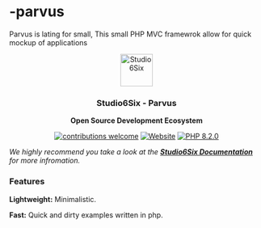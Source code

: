 # -parvus
Parvus is lating for small, This small PHP MVC framewrok allow for quick mockup of applications

<div align="center">
  <a href="https://Studio6six.com">
    <img
      src="https://avatars.githubusercontent.com/u/160778005"
      alt="Studio6Six"
      height="64"
    />
  </a>
  <h3>
    <b>
      Studio6Six - Parvus
    </b>
  </h3>
  <b>
    Open Source Development Ecosystem
  </b>
  <p>

[![contributions welcome](https://img.shields.io/badge/contributions-welcome-brightgreen?logo=github)](CODE_OF_CONDUCT.md) [![Website](https://img.shields.io/website?url=https://studio6six.com&logo=html)](https://studio6six.com) [![PHP 8.2.0](https://img.shields.io/badge/php-8.2.0-brightgreen?logo=php)](https://github.com/hoppscotch/hoppscotch/actions) 
</div>

_We highly recommend you take a look at the [**Studio6Six Documentation**](https://docs.studio6six.com) for more infromation._

### **Features**

**Lightweight:** Minimalistic.

**Fast:** Quick and dirty examples written in php.